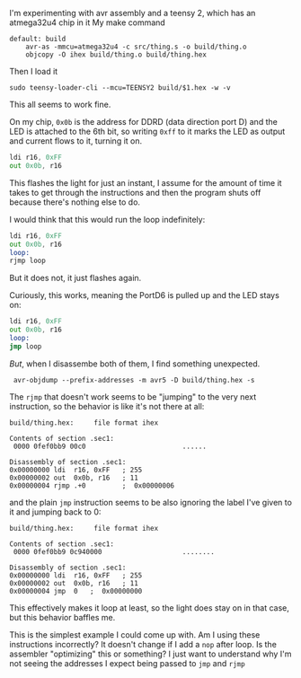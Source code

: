 I'm experimenting with avr assembly and a teensy 2, which has an atmega32u4 chip in it
My make command

```
default: build
	avr-as -mmcu=atmega32u4 -c src/thing.s -o build/thing.o
	objcopy -O ihex build/thing.o build/thing.hex
```

Then I load it

```
sudo teensy-loader-cli --mcu=TEENSY2 build/$1.hex -w -v
```

This all seems to work fine.

On my chip, `0x0b` is the address for DDRD (data direction port D) and the LED
is attached to the 6th bit, so writing `0xff` to it marks the LED as output and
current flows to it, turning it on.

```asm
ldi r16, 0xFF
out 0x0b, r16
````

This flashes the light for just an instant, I assume for the amount of time it
takes to get through the instructions and then the program shuts off because
there's nothing else to do.

I would think that this would run the loop indefinitely:

```asm
ldi r16, 0xFF
out 0x0b, r16
loop:
rjmp loop
````

But it does not, it just flashes again.

Curiously, this works, meaning the PortD6 is pulled up and the LED stays on:

```asm
ldi r16, 0xFF
out 0x0b, r16
loop:
jmp loop
```

_But_, when I disassembe both of them, I find something unexpected.

```
 avr-objdump --prefix-addresses -m avr5 -D build/thing.hex -s
```

The `rjmp` that doesn't work seems to be "jumping" to the very next instruction,
so the behavior is like it's not there at all:


```
build/thing.hex:     file format ihex

Contents of section .sec1:
 0000 0fef0bb9 00c0                        ......          

Disassembly of section .sec1:
0x00000000 ldi	r16, 0xFF	; 255
0x00000002 out	0x0b, r16	; 11
0x00000004 rjmp	.+0      	;  0x00000006
```

and the plain `jmp` instruction seems to be also ignoring the label I've given
to it and jumping back to 0:

```
build/thing.hex:     file format ihex

Contents of section .sec1:
 0000 0fef0bb9 0c940000                    ........        

Disassembly of section .sec1:
0x00000000 ldi	r16, 0xFF	; 255
0x00000002 out	0x0b, r16	; 11
0x00000004 jmp	0	;  0x00000000
```

This effectively makes it loop at least, so the light does stay on in that
case, but this behavior baffles me.

This is the simplest example I could come up with. Am I using these
instructions incorrectly? It doesn't change if I add a `nop` after loop. Is the
assembler "optimizing" this or something? I just want to understand why I'm not
seeing the addresses I expect being passed to `jmp` and `rjmp`
